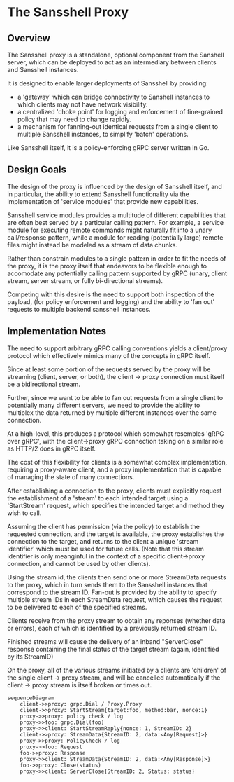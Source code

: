 # The Sansshell Proxy

## Overview

The Sansshell proxy is a standalone, optional component from the Sanshell
server, which can be deployed to act as an intermediary between clients
and Sansshell instances.

It is designed to enable larger deployments of Sansshell by providing:
 - a 'gateway' which can bridge connectivity to Sanshell instances to which
  clients may not have network visibility.
 - a centralized 'choke point' for logging and enforcement of fine-grained
  policy that may need to change rapidly.
 - a mechanism for fanning-out identical requests from a single client to
  multiple Sansshell instances, to simplify 'batch' operations.

Like Sansshell itself, it is a policy-enforcing gRPC server written in Go.

## Design Goals

The design of the proxy is influenced by the design of Sansshell itself, and
in particular, the ability to extend Sansshell functionality via the implementation
of 'service modules' that provide new capabilities.

Sansshell service modules provides a multitude of different capabilities that are
often best served by a particular calling pattern. For example, a service module
for executing remote commands might naturally fit into a unary call/response
pattern, while a module for reading (potentially large) remote files might instead
be modeled as a stream of data chunks.

Rather than constrain modules to a single pattern in order to fit the needs of the
proxy, it is the proxy itself that endeavors to be flexible enough to accomodate
any potentially calling pattern supported by gRPC (unary, client stream, server
stream, or fully bi-directional streams).

Competing with this desire is the need to support both inspection of the payload,
(for policy enforcement and logging) and the ability to 'fan out' requests to
multiple backend sansshell instances.

## Implementation Notes

The need to support arbitrary gRPC calling conventions yields a client/proxy
protocol which effectively mimics many of the concepts in gRPC itself.

Since at least some portion of the requests served by the proxy will be streaming
(client, server, or both), the client -> proxy connection must itself be a
bidirectional stream.

Further, since we want to be able to fan out requests from a single client to
potentially many different servers, we need to provide the ability to multiplex
the data returned by multiple different instances over the same connection.

At a high-level, this produces a protocol which somewhat resembles 'gRPC over gRPC',
with the client->proxy gRPC connection taking on a similar role as HTTP/2 does
in gRPC itself.

The cost of this flexibility for clients is a somewhat complex implementation,
requiring a proxy-aware client, and a proxy implementation that is capable of
managing the state of many connections.

After establishing a connection to the proxy, clients must explicitly request
the establishment of a 'stream' to each intended target using a 'StartStream'
request, which specifies the intended target and method they wish to call.

Assuming the client has permission (via the policy) to establish the requested
connection, and the target is available, the proxy establishes the connection
to the target, and returns to the client a unique 'stream identifier' which
must be used for future calls. (Note that this stream identifier is only
meanginful in the context of a specific client->proxy connection, and cannot
be used by other clients).

Using the stream id, the clients then send one or more StreamData requests
to the proxy, which in turn sends them to the Sansshell instances that correspond
to the stream ID. Fan-out is provided by the ability to specify multiple
stream IDs in each StreamData request, which causes the request to be delivered
to each of the specified streams.

Clients receive from the proxy stream to obtain any reponses (whether data 
or errors), each of which is identified by a previously returned stream ID.

Finished streams will cause the delivery of an inband "ServerClose" response
containing the final status of the target stream (again, identified by its
StreamID)

On the proxy, all of the various streams initiated by a clients are 'children'
of the single client -> proxy stream, and will be cancelled automatically
if the client -> proxy stream is itself broken or times out.

```mermaid
sequenceDiagram
    client->>proxy: grpc.Dial / Proxy.Proxy
    client->>proxy: StartStream{target:foo, method:bar, nonce:1}
    proxy->>proxy: policy check / log
    proxy->>foo: grpc.Dial(foo)
    proxy->>client: StartStreamReply{nonce: 1, StreamID: 2}
    client->>proxy: StreamData{StreamID: 2, data:<Any[Request]>}
    proxy->>proxy: PolicyCheck / log
    proxy->>foo: Request
    foo->>proxy: Response
    proxy->>client: StreamData{StreamID: 2, data:<Any[Response]>}
    foo->>proxy: Close(status)
    proxy->>client: ServerClose{StreamID: 2, Status: status}
```
